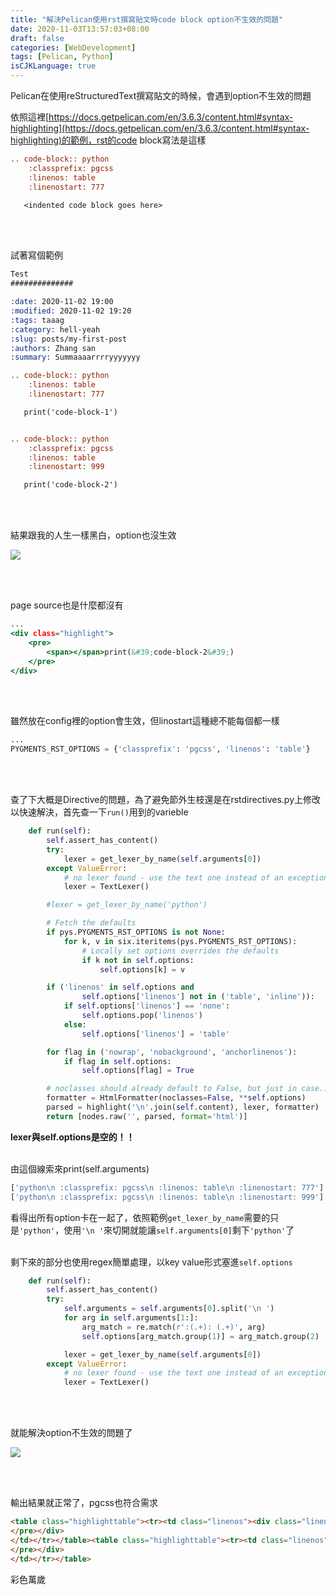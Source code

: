 ```yaml
---
title: "解決Pelican使用rst撰寫貼文時code block option不生效的問題"
date: 2020-11-03T13:57:03+08:00
draft: false
categories: [WebDevelopment]
tags: [Pelican, Python]
isCJKLanguage: true
---
```

Pelican在使用reStructuredText撰寫貼文的時候，會遇到option不生效的問題
<!--more-->
依照這裡[https://docs.getpelican.com/en/3.6.3/content.html#syntax-highlighting](https://docs.getpelican.com/en/3.6.3/content.html#syntax-highlighting)的範例，rst的code block寫法是這樣

```rst
.. code-block:: python
    :classprefix: pgcss
    :linenos: table
    :linenostart: 777

   <indented code block goes here>
```
<br></br>

試著寫個範例
```:content/code_block_demo.rst
Test
##############

:date: 2020-11-02 19:00
:modified: 2020-11-02 19:20
:tags: taaag
:category: hell-yeah
:slug: posts/my-first-post
:authors: Zhang san
:summary: Summaaaarrrryyyyyyy

.. code-block:: python
    :linenos: table
    :linenostart: 777

   print('code-block-1')


.. code-block:: python
    :classprefix: pgcss
    :linenos: table
    :linenostart: 999

   print('code-block-2')

```
<br></br>

結果跟我的人生一樣黑白，option也沒生效

![](1.png)

<br></br>

page source也是什麼都沒有
```:output/code-block-demo.html
...
<div class="highlight">
    <pre>
        <span></span>print(&#39;code-block-2&#39;)
    </pre>
</div>
```
<br></br>

雖然放在config裡的option會生效，但linostart這種總不能每個都一樣
```python
...
PYGMENTS_RST_OPTIONS = {'classprefix': 'pgcss', 'linenos': 'table'}
```
<br></br>

查了下大概是Directive的問題，為了避免節外生枝還是在rstdirectives.py上修改以快速解決，首先查一下`run()`用到的varieble
```:rstdirectives.py {linenos=table, linenostart=42, hl_lines=["30-31"]}
    def run(self):
        self.assert_has_content()
        try:
            lexer = get_lexer_by_name(self.arguments[0])
        except ValueError:
            # no lexer found - use the text one instead of an exception
            lexer = TextLexer()

        #lexer = get_lexer_by_name('python')

        # Fetch the defaults
        if pys.PYGMENTS_RST_OPTIONS is not None:
            for k, v in six.iteritems(pys.PYGMENTS_RST_OPTIONS):
                # Locally set options overrides the defaults
                if k not in self.options:
                    self.options[k] = v

        if ('linenos' in self.options and
                self.options['linenos'] not in ('table', 'inline')):
            if self.options['linenos'] == 'none':
                self.options.pop('linenos')
            else:
                self.options['linenos'] = 'table'

        for flag in ('nowrap', 'nobackground', 'anchorlinenos'):
            if flag in self.options:
                self.options[flag] = True

        # noclasses should already default to False, but just in case...
        formatter = HtmlFormatter(noclasses=False, **self.options)
        parsed = highlight('\n'.join(self.content), lexer, formatter)
        return [nodes.raw('', parsed, format='html')]
```
**lexer與self.options是空的！！**
<br></br>

由這個線索來print(self.arguments)
```python
['python\n :classprefix: pgcss\n :linenos: table\n :linenostart: 777']
['python\n :classprefix: pgcss\n :linenos: table\n :linenostart: 999']
```
看得出所有option卡在一起了，依照範例`get_lexer_by_name`需要的只是`'python'`，使用`'\n '`來切開就能讓`self.arguments[0]`剩下`'python'`了
<br></br>

剩下來的部分也使用regex簡單處理，以key value形式塞進`self.options`
```:rstdirectives.py {linenos=table, linenostart=42, hl_lines=["4-7"]}
    def run(self):
        self.assert_has_content()
        try:
            self.arguments = self.arguments[0].split('\n ')
            for arg in self.arguments[1:]:
                arg_match = re.match(r':(.+): (.+)', arg)
                self.options[arg_match.group(1)] = arg_match.group(2)

            lexer = get_lexer_by_name(self.arguments[0])
        except ValueError:
            # no lexer found - use the text one instead of an exception
            lexer = TextLexer()

```
<br></br>

就能解決option不生效的問題了

![](2.png)

<br></br>

輸出結果就正常了，pgcss也符合需求
```html
<table class="highlighttable"><tr><td class="linenos"><div class="linenodiv"><pre>777</pre></div></td><td class="code"><div class="highlight"><pre><span></span><span class="nb">print</span><span class="p">(</span><span class="s1">&#39;code-block-1&#39;</span><span class="p">)</span>
</pre></div>
</td></tr></table><table class="highlighttable"><tr><td class="linenos"><div class="linenodiv"><pre>999</pre></div></td><td class="code"><div class="highlight"><pre><span></span><span class="pgcssnb">print</span><span class="pgcssp">(</span><span class="pgcsss1">&#39;code-block-2&#39;</span><span class="pgcssp">)</span>
</pre></div>
</td></tr></table>
```
彩色萬歲